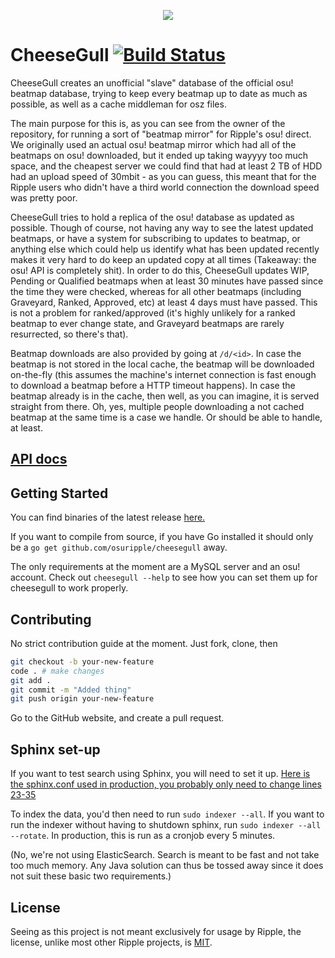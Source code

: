 <p align="center"><img src="https://y.zxq.co/jobeei.png"></p>

# CheeseGull [![Build Status](https://travis-ci.org/osuripple/cheesegull.svg?branch=master)](https://travis-ci.org/osuripple/cheesegull)

CheeseGull creates an unofficial "slave" database of the official osu! beatmap
database, trying to keep every beatmap up to date as much as possible, as well
as a cache middleman for osz files.

The main purpose for this is, as you can see from the owner of the repository,
for running a sort of "beatmap mirror" for Ripple's osu! direct. We originally
used an actual osu! beatmap mirror which had all of the beatmaps on osu!
downloaded, but it ended up taking wayyyy too much space, and the cheapest
server we could find that had at least 2 TB of HDD had an upload speed of
30mbit - as you can guess, this meant that for the Ripple users who didn't have
a third world connection the download speed was pretty poor.

CheeseGull tries to hold a replica of the osu! database as updated as possible.
Though of course, not having any way to see the latest updated beatmaps, or have
a system for subscribing to updates to beatmap, or anything else which could
help us identify what has been updated recently makes it very hard to do keep
an updated copy at all times (Takeaway: the osu! API is completely shit). In
order to do this, CheeseGull updates WIP, Pending or Qualified beatmaps when
at least 30 minutes have passed since the time they were checked, whereas for
all other beatmaps (including Graveyard, Ranked, Approved, etc) at least 4 days
must have passed. This is not a problem for ranked/approved (it's highly
unlikely for a ranked beatmap to ever change state, and Graveyard beatmaps
are rarely resurrected, so there's that).

Beatmap downloads are also provided by going at `/d/<id>`. In case the beatmap
is not stored in the local cache, the beatmap will be downloaded on-the-fly
(this assumes the machine's internet connection is fast enough to download a
beatmap before a HTTP timeout happens). In case the beatmap already is in the
cache, then well, as you can imagine, it is served straight from there. Oh, yes,
multiple people downloading a not cached beatmap at the same time is a case we
handle. Or should be able to handle, at least.

## [API docs](http://docs.ripple.moe/docs/cheesegull/cheesegull-api)

## Getting Started

You can find binaries of the latest release
[here.](https://github.com/osuripple/cheesegull/releases/latest)

If you want to compile from source, if you have Go installed it should only be
a `go get github.com/osuripple/cheesegull` away.

The only requirements at the moment are a MySQL server and an osu! account.
Check out `cheesegull --help` to see how you can set them up for cheesegull to
work properly.

## Contributing

No strict contribution guide at the moment. Just fork, clone, then

```sh
git checkout -b your-new-feature
code . # make changes
git add .
git commit -m "Added thing"
git push origin your-new-feature
```

Go to the GitHub website, and create a pull request.

## Sphinx set-up

If you want to test search using Sphinx, you will need to set it up.
[Here is the sphinx.conf used in production, you probably only need to change lines 23-35](https://gist.github.com/thehowl/3dc046e2a0ab93fa1ffe5f0eca085905)

To index the data, you'd then need to run `sudo indexer --all`. If you want to run
the indexer without having to shutdown sphinx, run `sudo indexer --all --rotate`.
In production, this is run as a cronjob every 5 minutes.

(No, we're not using ElasticSearch. Search is meant to be fast and not take too
much memory. Any Java solution can thus be tossed away since it does not suit
these basic two requirements.)

## License

Seeing as this project is not meant exclusively for usage by Ripple, the license,
unlike most other Ripple projects, is [MIT](LICENSE).
